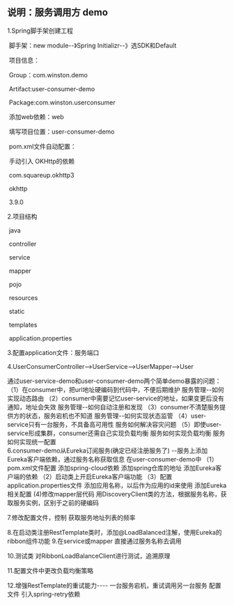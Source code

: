 ## 说明：服务调用方	demo

1.Spring脚手架创建工程

​	脚手架：new module--》Spring Initializr--》选SDK和Default

​	项目信息：

​		Group：com.winston.demo

​		Artifact:user-consumer-demo

​		Package:com.winston.userconsumer

​	添加web依赖：web

​	填写项目位置：user-consumer-demo

​	pom.xml文件自动配置：

​		手动引入 OKHttp的依赖

​			<groupId>com.squareup.okhttp3</groupId>

​			<artifactId>okhttp</artifactId>

​			<version>3.9.0</version>			​		

2.项目结构

​	java

​		controller

​		service

​		mapper

​		pojo

​	resources

​		static

​		templates

​		application.properties

3.配置application文件：服务端口

4.UserConsumerController-->UserService-->UserMapper-->User


通过user-service-demo和user-consumer-demo两个简单demo暴露的问题：
    （1）在consumer中，把url地址硬编码到代码中，不便后期维护
            服务管理--如何实现动态路由
    （2）consumer中需要记忆user-service的地址，如果变更后没有通知，地址会失效
            服务管理--如何自动注册和发现
    （3）consumer不清楚服务提供方的状态，服务宕机也不知道
            服务管理--如何实现状态监管
    （4）user-service只有一台服务，不具备高可用性
            服务如何解决容灾问题
    （5）即使user-service形成集群，consumer还需自己实现负载均衡
            服务如何实现负载均衡
            服务如何实现统一配置
​	
6.consumer-demo从Eureka订阅服务(确定已经注册服务了)
      --服务上添加Eureka客户端依赖，通过服务名称获取信息
      在user-consumer-demo中
      （1）pom.xml文件配置
          添加spring-cloud依赖
          添加spring仓库的地址
          添加Eureka客户端的依赖
      （2）启动类上开启Eureka客户端功能
      （3）配置application.properties文件
              添加应用名称，以后作为应用的id来使用
              添加Eureka相关配置
       (4)修改mapper层代码
              用DiscoveryClient类的方法，根据服务名称，获取服务实例，区别于之前的硬编码

7.修改配置文件，控制 获取服务地址列表的频率

8.在启动类注册RestTemplate类时，添加@LoadBalanced注解，使用Eureka的ribbon组件功能
9.在service或mapper 直接通过服务名称去调用

10.测试类 对RibbonLoadBalanceClient进行测试，追溯原理

11.配置文件中更改负载均衡策略

12.增强RestTemplate的重试能力----  一台服务宕机，重试调用另一台服务
   配置文件
   引入spring-retry依赖
